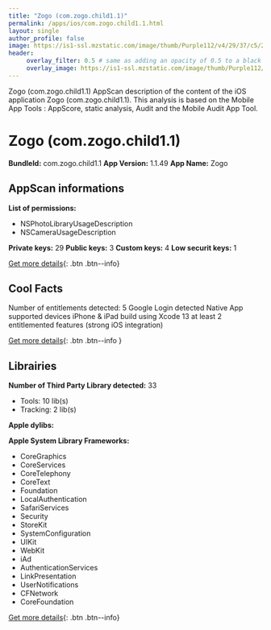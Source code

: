 ```yaml
---
title: "Zogo (com.zogo.child1.1)"
permalink: /apps/ios/com.zogo.child1.1.html
layout: single
author_profile: false
image: https://is1-ssl.mzstatic.com/image/thumb/Purple112/v4/29/37/c5/2937c5f2-4ce1-43c7-373f-d565b0f8d16e/AppIcon-1x_U007emarketing-0-7-0-85-220.png/512x512bb.jpg
header: 
     overlay_filter: 0.5 # same as adding an opacity of 0.5 to a black background
     overlay_image: https://is1-ssl.mzstatic.com/image/thumb/Purple112/v4/29/37/c5/2937c5f2-4ce1-43c7-373f-d565b0f8d16e/AppIcon-1x_U007emarketing-0-7-0-85-220.png/512x512bb.jpg
---
```

Zogo (com.zogo.child1.1) AppScan description of the content of the iOS application Zogo (com.zogo.child1.1). This analysis is based on the Mobile App Tools : AppScore, static analysis, Audit and the Mobile Audit App Tool.

# Zogo (com.zogo.child1.1)

**BundleId:** com.zogo.child1.1
**App Version:** 1.1.49
**App Name:** Zogo


## AppScan informations 

**List of permissions:** 
- NSPhotoLibraryUsageDescription
- NSCameraUsageDescription
  
  
**Private keys:** 29
**Public keys:** 3
**Custom keys:** 4
**Low securit keys:** 1
  
[Get more details](/pricing.html){: .btn .btn--info}

## Cool Facts

Number of entitlements detected: 5
Google Login detected
Native App
supported devices iPhone & iPad
build using Xcode 13
at least 2 entitlemented features (strong iOS integration)
  
[Get more details](/pricing.html){: .btn .btn--info }

## Librairies 
**Number of Third Party Library detected:** 33
- Tools: 10 lib(s)
- Tracking: 2 lib(s)


**Apple dylibs:**


**Apple System Library Frameworks:**
- CoreGraphics
- CoreServices
- CoreTelephony
- CoreText
- Foundation
- LocalAuthentication
- SafariServices
- Security
- StoreKit
- SystemConfiguration
- UIKit
- WebKit
- iAd
- AuthenticationServices
- LinkPresentation
- UserNotifications
- CFNetwork
- CoreFoundation


  
[Get more details](/pricing.html){: .btn .btn--info}

